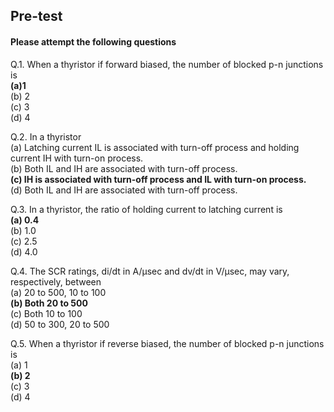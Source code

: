 ﻿## Pre-test
#### Please attempt the following questions

Q.1. When a thyristor if forward biased, the number of blocked p-n junctions is<br>
<b>(a)1</b><br>
(b)	2<br>
(c)	3<br>
(d)	4<br>

Q.2. In a thyristor<br>
(a)	Latching current IL is associated with turn-off process and holding current IH with turn-on process.<br>
(b)	Both IL and IH are associated with turn-off process.<br>
<b>(c)	IH is associated with turn-off process and IL with turn-on process.</b><br>
(d)	Both IL and IH are associated with turn-off process.<br>

Q.3. In a thyristor, the ratio of holding current to latching current is<br>
<b>(a)	0.4</b><br>
(b)	1.0<br>
(c)	2.5<br>
(d)	4.0<br>

Q.4. The SCR ratings, di/dt in A/µsec and dv/dt in V/µsec, may vary, respectively, between<br>
(a)	20 to 500, 10 to 100<br>
<b>(b)	Both 20 to 500</b><br>
(c)	Both 10 to 100<br>
(d)	50 to 300, 20 to 500<br>

Q.5. When a thyristor if reverse biased, the number of blocked p-n junctions is<br>
(a)	1<br>
<b>(b)	2</b><br>
(c)	3<br>
(d)	4<br>
